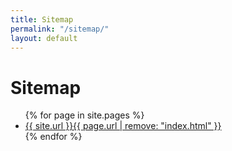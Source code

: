```yaml
---
title: Sitemap
permalink: "/sitemap/"
layout: default
---
```


<div class="topnav-spacer"></div>
<div class="section">
  <h1 class="orange-header">Sitemap</h1>
  <ul>
    {% for page in site.pages %}
    <li>
      <a href="{{ page.url | relative_url }}">{{ site.url }}{{ page.url | remove: "index.html" }}</a>
    </li>
    {% endfor %}
  </ul>
</div>